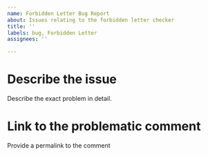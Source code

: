 ```yaml
---
name: Forbidden Letter Bug Report
about: Issues relating to the forbidden letter checker
title: ''
labels: bug, Forbidden Letter
assignees: ''

---
```


# Describe the issue
Describe the exact problem in detail.
# Link to the problematic comment
Provide a permalink to the comment
